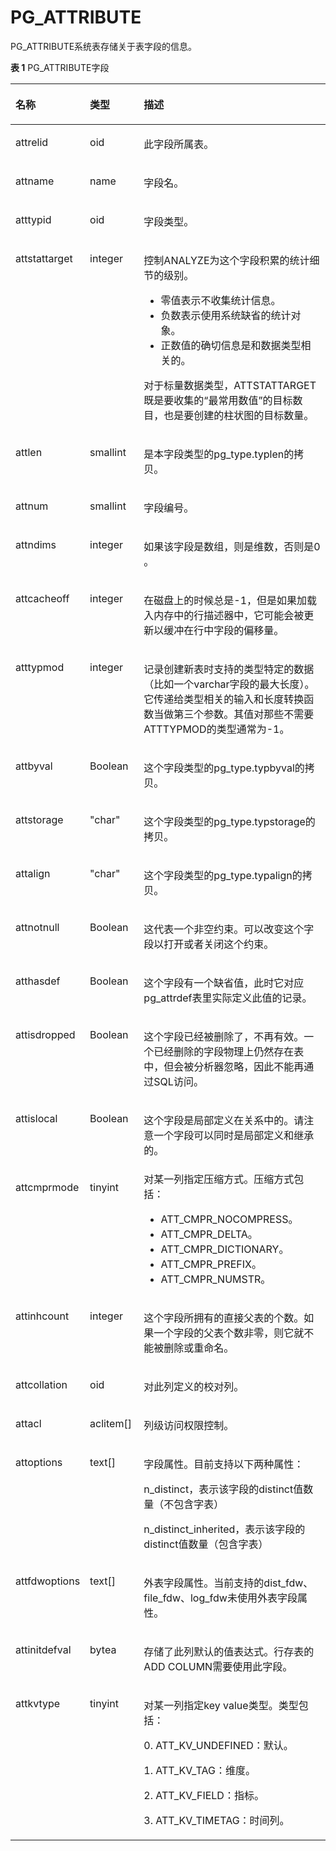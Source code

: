 # PG\_ATTRIBUTE<a name="ZH-CN_TOPIC_0289900760"></a>

PG\_ATTRIBUTE系统表存储关于表字段的信息。

**表 1**  PG\_ATTRIBUTE字段

<a name="zh-cn_topic_0283137510_zh-cn_topic_0237122272_zh-cn_topic_0059777788_ta7c0a8e6a51b48569360c30c7a697105"></a>
<table><thead align="left"><tr id="zh-cn_topic_0283137510_zh-cn_topic_0237122272_zh-cn_topic_0059777788_r81f193febe6b42fc91ff1ad0105b5f32"><th class="cellrowborder" valign="top" width="14.499999999999998%" id="mcps1.2.4.1.1"><p id="zh-cn_topic_0283137510_zh-cn_topic_0237122272_zh-cn_topic_0059777788_a34de105b375b409bbda649fb91d0881e"><a name="zh-cn_topic_0283137510_zh-cn_topic_0237122272_zh-cn_topic_0059777788_a34de105b375b409bbda649fb91d0881e"></a><a name="zh-cn_topic_0283137510_zh-cn_topic_0237122272_zh-cn_topic_0059777788_a34de105b375b409bbda649fb91d0881e"></a>名称</p>
</th>
<th class="cellrowborder" valign="top" width="17.919999999999998%" id="mcps1.2.4.1.2"><p id="zh-cn_topic_0283137510_zh-cn_topic_0237122272_zh-cn_topic_0059777788_a2b7955633edf47269587662a541d1a21"><a name="zh-cn_topic_0283137510_zh-cn_topic_0237122272_zh-cn_topic_0059777788_a2b7955633edf47269587662a541d1a21"></a><a name="zh-cn_topic_0283137510_zh-cn_topic_0237122272_zh-cn_topic_0059777788_a2b7955633edf47269587662a541d1a21"></a>类型</p>
</th>
<th class="cellrowborder" valign="top" width="67.58%" id="mcps1.2.4.1.3"><p id="zh-cn_topic_0283137510_zh-cn_topic_0237122272_zh-cn_topic_0059777788_a00175f6e512449c4804bf39290571d3c"><a name="zh-cn_topic_0283137510_zh-cn_topic_0237122272_zh-cn_topic_0059777788_a00175f6e512449c4804bf39290571d3c"></a><a name="zh-cn_topic_0283137510_zh-cn_topic_0237122272_zh-cn_topic_0059777788_a00175f6e512449c4804bf39290571d3c"></a>描述</p>
</th>
</tr>
</thead>
<tbody><tr id="zh-cn_topic_0283137510_zh-cn_topic_0237122272_zh-cn_topic_0059777788_r885cac10b3884c3491d027db0a87d0e1"><td class="cellrowborder" valign="top" width="14.499999999999998%" headers="mcps1.2.4.1.1 "><p id="zh-cn_topic_0283137510_zh-cn_topic_0237122272_zh-cn_topic_0059777788_a488e2e96e6864758a85d9f8a5dc0e774"><a name="zh-cn_topic_0283137510_zh-cn_topic_0237122272_zh-cn_topic_0059777788_a488e2e96e6864758a85d9f8a5dc0e774"></a><a name="zh-cn_topic_0283137510_zh-cn_topic_0237122272_zh-cn_topic_0059777788_a488e2e96e6864758a85d9f8a5dc0e774"></a>attrelid</p>
</td>
<td class="cellrowborder" valign="top" width="17.919999999999998%" headers="mcps1.2.4.1.2 "><p id="zh-cn_topic_0283137510_zh-cn_topic_0237122272_zh-cn_topic_0059777788_a59cc4cbe77794fb481eca71fd2df0074"><a name="zh-cn_topic_0283137510_zh-cn_topic_0237122272_zh-cn_topic_0059777788_a59cc4cbe77794fb481eca71fd2df0074"></a><a name="zh-cn_topic_0283137510_zh-cn_topic_0237122272_zh-cn_topic_0059777788_a59cc4cbe77794fb481eca71fd2df0074"></a>oid</p>
</td>
<td class="cellrowborder" valign="top" width="67.58%" headers="mcps1.2.4.1.3 "><p id="zh-cn_topic_0283137510_zh-cn_topic_0237122272_zh-cn_topic_0059777788_aadc2b1fde4134c0ea60df8557be7699c"><a name="zh-cn_topic_0283137510_zh-cn_topic_0237122272_zh-cn_topic_0059777788_aadc2b1fde4134c0ea60df8557be7699c"></a><a name="zh-cn_topic_0283137510_zh-cn_topic_0237122272_zh-cn_topic_0059777788_aadc2b1fde4134c0ea60df8557be7699c"></a>此字段所属表。</p>
</td>
</tr>
<tr id="zh-cn_topic_0283137510_zh-cn_topic_0237122272_zh-cn_topic_0059777788_r5efb0bcd6a7949c49cadc033c01c3250"><td class="cellrowborder" valign="top" width="14.499999999999998%" headers="mcps1.2.4.1.1 "><p id="zh-cn_topic_0283137510_zh-cn_topic_0237122272_zh-cn_topic_0059777788_abbad9e711d5c4acfa59f3f0ef054e2e1"><a name="zh-cn_topic_0283137510_zh-cn_topic_0237122272_zh-cn_topic_0059777788_abbad9e711d5c4acfa59f3f0ef054e2e1"></a><a name="zh-cn_topic_0283137510_zh-cn_topic_0237122272_zh-cn_topic_0059777788_abbad9e711d5c4acfa59f3f0ef054e2e1"></a>attname</p>
</td>
<td class="cellrowborder" valign="top" width="17.919999999999998%" headers="mcps1.2.4.1.2 "><p id="zh-cn_topic_0283137510_zh-cn_topic_0237122272_zh-cn_topic_0059777788_a6ec111eddc7c4e7788e47708e332feaa"><a name="zh-cn_topic_0283137510_zh-cn_topic_0237122272_zh-cn_topic_0059777788_a6ec111eddc7c4e7788e47708e332feaa"></a><a name="zh-cn_topic_0283137510_zh-cn_topic_0237122272_zh-cn_topic_0059777788_a6ec111eddc7c4e7788e47708e332feaa"></a>name</p>
</td>
<td class="cellrowborder" valign="top" width="67.58%" headers="mcps1.2.4.1.3 "><p id="zh-cn_topic_0283137510_zh-cn_topic_0237122272_zh-cn_topic_0059777788_a3be23165a34b4005bca7e0d9e2f9abe3"><a name="zh-cn_topic_0283137510_zh-cn_topic_0237122272_zh-cn_topic_0059777788_a3be23165a34b4005bca7e0d9e2f9abe3"></a><a name="zh-cn_topic_0283137510_zh-cn_topic_0237122272_zh-cn_topic_0059777788_a3be23165a34b4005bca7e0d9e2f9abe3"></a>字段名。</p>
</td>
</tr>
<tr id="zh-cn_topic_0283137510_zh-cn_topic_0237122272_zh-cn_topic_0059777788_r97a112614664459c8c9d3a38c8fd8efa"><td class="cellrowborder" valign="top" width="14.499999999999998%" headers="mcps1.2.4.1.1 "><p id="zh-cn_topic_0283137510_zh-cn_topic_0237122272_zh-cn_topic_0059777788_a5deba77a2a87497fa4593dc54c365fdb"><a name="zh-cn_topic_0283137510_zh-cn_topic_0237122272_zh-cn_topic_0059777788_a5deba77a2a87497fa4593dc54c365fdb"></a><a name="zh-cn_topic_0283137510_zh-cn_topic_0237122272_zh-cn_topic_0059777788_a5deba77a2a87497fa4593dc54c365fdb"></a>atttypid</p>
</td>
<td class="cellrowborder" valign="top" width="17.919999999999998%" headers="mcps1.2.4.1.2 "><p id="zh-cn_topic_0283137510_zh-cn_topic_0237122272_zh-cn_topic_0059777788_ab7843373a74d4d4099ed2b740d0ba3ab"><a name="zh-cn_topic_0283137510_zh-cn_topic_0237122272_zh-cn_topic_0059777788_ab7843373a74d4d4099ed2b740d0ba3ab"></a><a name="zh-cn_topic_0283137510_zh-cn_topic_0237122272_zh-cn_topic_0059777788_ab7843373a74d4d4099ed2b740d0ba3ab"></a>oid</p>
</td>
<td class="cellrowborder" valign="top" width="67.58%" headers="mcps1.2.4.1.3 "><p id="zh-cn_topic_0283137510_zh-cn_topic_0237122272_zh-cn_topic_0059777788_ae7ef96eb0de4464391a5937a9147eef6"><a name="zh-cn_topic_0283137510_zh-cn_topic_0237122272_zh-cn_topic_0059777788_ae7ef96eb0de4464391a5937a9147eef6"></a><a name="zh-cn_topic_0283137510_zh-cn_topic_0237122272_zh-cn_topic_0059777788_ae7ef96eb0de4464391a5937a9147eef6"></a>字段类型。</p>
</td>
</tr>
<tr id="zh-cn_topic_0283137510_zh-cn_topic_0237122272_zh-cn_topic_0059777788_rc5dc76604b6e446ba4bc119fb201accb"><td class="cellrowborder" valign="top" width="14.499999999999998%" headers="mcps1.2.4.1.1 "><p id="zh-cn_topic_0283137510_zh-cn_topic_0237122272_zh-cn_topic_0059777788_a1a09a4d9d1dd4fcbaec2bb680cb6328b"><a name="zh-cn_topic_0283137510_zh-cn_topic_0237122272_zh-cn_topic_0059777788_a1a09a4d9d1dd4fcbaec2bb680cb6328b"></a><a name="zh-cn_topic_0283137510_zh-cn_topic_0237122272_zh-cn_topic_0059777788_a1a09a4d9d1dd4fcbaec2bb680cb6328b"></a>attstattarget</p>
</td>
<td class="cellrowborder" valign="top" width="17.919999999999998%" headers="mcps1.2.4.1.2 "><p id="zh-cn_topic_0283137510_zh-cn_topic_0237122272_zh-cn_topic_0059777788_ad75de9544e2444959a3cd669bbfe5fbf"><a name="zh-cn_topic_0283137510_zh-cn_topic_0237122272_zh-cn_topic_0059777788_ad75de9544e2444959a3cd669bbfe5fbf"></a><a name="zh-cn_topic_0283137510_zh-cn_topic_0237122272_zh-cn_topic_0059777788_ad75de9544e2444959a3cd669bbfe5fbf"></a>integer</p>
</td>
<td class="cellrowborder" valign="top" width="67.58%" headers="mcps1.2.4.1.3 "><p id="zh-cn_topic_0283137510_zh-cn_topic_0237122272_zh-cn_topic_0059777788_a809a439728f14786bd7205a1b4532bd9"><a name="zh-cn_topic_0283137510_zh-cn_topic_0237122272_zh-cn_topic_0059777788_a809a439728f14786bd7205a1b4532bd9"></a><a name="zh-cn_topic_0283137510_zh-cn_topic_0237122272_zh-cn_topic_0059777788_a809a439728f14786bd7205a1b4532bd9"></a>控制ANALYZE为这个字段积累的统计细节的级别。</p>
<a name="zh-cn_topic_0283137510_zh-cn_topic_0237122272_zh-cn_topic_0059777788_uaa8d2196d1724a879be449144fe3ff58"></a><a name="zh-cn_topic_0283137510_zh-cn_topic_0237122272_zh-cn_topic_0059777788_uaa8d2196d1724a879be449144fe3ff58"></a><ul id="zh-cn_topic_0283137510_zh-cn_topic_0237122272_zh-cn_topic_0059777788_uaa8d2196d1724a879be449144fe3ff58"><li>零值表示不收集统计信息。</li><li>负数表示使用系统缺省的统计对象。</li><li>正数值的确切信息是和数据类型相关的。</li></ul>
<p id="zh-cn_topic_0283137510_zh-cn_topic_0237122272_zh-cn_topic_0059777788_a88608549e62349c682a7a46e2b144ebc"><a name="zh-cn_topic_0283137510_zh-cn_topic_0237122272_zh-cn_topic_0059777788_a88608549e62349c682a7a46e2b144ebc"></a><a name="zh-cn_topic_0283137510_zh-cn_topic_0237122272_zh-cn_topic_0059777788_a88608549e62349c682a7a46e2b144ebc"></a>对于标量数据类型，ATTSTATTARGET既是要收集的“最常用数值”的目标数目，也是要创建的柱状图的目标数量。</p>
</td>
</tr>
<tr id="zh-cn_topic_0283137510_zh-cn_topic_0237122272_zh-cn_topic_0059777788_r8815a0b9346745ba92a399707a0e421e"><td class="cellrowborder" valign="top" width="14.499999999999998%" headers="mcps1.2.4.1.1 "><p id="zh-cn_topic_0283137510_zh-cn_topic_0237122272_zh-cn_topic_0059777788_a8a1a100bf93245aa849fe34f709a4226"><a name="zh-cn_topic_0283137510_zh-cn_topic_0237122272_zh-cn_topic_0059777788_a8a1a100bf93245aa849fe34f709a4226"></a><a name="zh-cn_topic_0283137510_zh-cn_topic_0237122272_zh-cn_topic_0059777788_a8a1a100bf93245aa849fe34f709a4226"></a>attlen</p>
</td>
<td class="cellrowborder" valign="top" width="17.919999999999998%" headers="mcps1.2.4.1.2 "><p id="zh-cn_topic_0283137510_zh-cn_topic_0237122272_zh-cn_topic_0059777788_a004e55f776ef477a89e691202ea438c2"><a name="zh-cn_topic_0283137510_zh-cn_topic_0237122272_zh-cn_topic_0059777788_a004e55f776ef477a89e691202ea438c2"></a><a name="zh-cn_topic_0283137510_zh-cn_topic_0237122272_zh-cn_topic_0059777788_a004e55f776ef477a89e691202ea438c2"></a>smallint</p>
</td>
<td class="cellrowborder" valign="top" width="67.58%" headers="mcps1.2.4.1.3 "><p id="zh-cn_topic_0283137510_zh-cn_topic_0237122272_zh-cn_topic_0059777788_ab7c62d38c9ad456fac8444a203d28eea"><a name="zh-cn_topic_0283137510_zh-cn_topic_0237122272_zh-cn_topic_0059777788_ab7c62d38c9ad456fac8444a203d28eea"></a><a name="zh-cn_topic_0283137510_zh-cn_topic_0237122272_zh-cn_topic_0059777788_ab7c62d38c9ad456fac8444a203d28eea"></a>是本字段类型的pg_type.typlen的拷贝。</p>
</td>
</tr>
<tr id="zh-cn_topic_0283137510_zh-cn_topic_0237122272_zh-cn_topic_0059777788_r00bb3ad2532a40839287285bffaafd40"><td class="cellrowborder" valign="top" width="14.499999999999998%" headers="mcps1.2.4.1.1 "><p id="zh-cn_topic_0283137510_zh-cn_topic_0237122272_zh-cn_topic_0059777788_a0b69268ff9694df0a4061f5c9b3ed248"><a name="zh-cn_topic_0283137510_zh-cn_topic_0237122272_zh-cn_topic_0059777788_a0b69268ff9694df0a4061f5c9b3ed248"></a><a name="zh-cn_topic_0283137510_zh-cn_topic_0237122272_zh-cn_topic_0059777788_a0b69268ff9694df0a4061f5c9b3ed248"></a>attnum</p>
</td>
<td class="cellrowborder" valign="top" width="17.919999999999998%" headers="mcps1.2.4.1.2 "><p id="zh-cn_topic_0283137510_zh-cn_topic_0237122272_zh-cn_topic_0059777788_afc411f59c88b4664b9eceb2fe9193140"><a name="zh-cn_topic_0283137510_zh-cn_topic_0237122272_zh-cn_topic_0059777788_afc411f59c88b4664b9eceb2fe9193140"></a><a name="zh-cn_topic_0283137510_zh-cn_topic_0237122272_zh-cn_topic_0059777788_afc411f59c88b4664b9eceb2fe9193140"></a>smallint</p>
</td>
<td class="cellrowborder" valign="top" width="67.58%" headers="mcps1.2.4.1.3 "><p id="zh-cn_topic_0283137510_zh-cn_topic_0237122272_zh-cn_topic_0059777788_a7c185f84dbb04d2996a02f7636360405"><a name="zh-cn_topic_0283137510_zh-cn_topic_0237122272_zh-cn_topic_0059777788_a7c185f84dbb04d2996a02f7636360405"></a><a name="zh-cn_topic_0283137510_zh-cn_topic_0237122272_zh-cn_topic_0059777788_a7c185f84dbb04d2996a02f7636360405"></a>字段编号。</p>
</td>
</tr>
<tr id="zh-cn_topic_0283137510_zh-cn_topic_0237122272_zh-cn_topic_0059777788_reee9ba93f9ae4128903a27d13bacdc52"><td class="cellrowborder" valign="top" width="14.499999999999998%" headers="mcps1.2.4.1.1 "><p id="zh-cn_topic_0283137510_zh-cn_topic_0237122272_zh-cn_topic_0059777788_a00afa8679c054e2eb5a38095ef9e47aa"><a name="zh-cn_topic_0283137510_zh-cn_topic_0237122272_zh-cn_topic_0059777788_a00afa8679c054e2eb5a38095ef9e47aa"></a><a name="zh-cn_topic_0283137510_zh-cn_topic_0237122272_zh-cn_topic_0059777788_a00afa8679c054e2eb5a38095ef9e47aa"></a>attndims</p>
</td>
<td class="cellrowborder" valign="top" width="17.919999999999998%" headers="mcps1.2.4.1.2 "><p id="zh-cn_topic_0283137510_zh-cn_topic_0237122272_zh-cn_topic_0059777788_a1c320b5ead194766921c470b7b574ce4"><a name="zh-cn_topic_0283137510_zh-cn_topic_0237122272_zh-cn_topic_0059777788_a1c320b5ead194766921c470b7b574ce4"></a><a name="zh-cn_topic_0283137510_zh-cn_topic_0237122272_zh-cn_topic_0059777788_a1c320b5ead194766921c470b7b574ce4"></a>integer</p>
</td>
<td class="cellrowborder" valign="top" width="67.58%" headers="mcps1.2.4.1.3 "><p id="zh-cn_topic_0283137510_zh-cn_topic_0237122272_zh-cn_topic_0059777788_aa818f0c96bf84ea696a05a5b387dce9c"><a name="zh-cn_topic_0283137510_zh-cn_topic_0237122272_zh-cn_topic_0059777788_aa818f0c96bf84ea696a05a5b387dce9c"></a><a name="zh-cn_topic_0283137510_zh-cn_topic_0237122272_zh-cn_topic_0059777788_aa818f0c96bf84ea696a05a5b387dce9c"></a>如果该字段是数组，则是维数，否则是0 。</p>
</td>
</tr>
<tr id="zh-cn_topic_0283137510_zh-cn_topic_0237122272_zh-cn_topic_0059777788_raf085efec9e0448ba909f563c0135025"><td class="cellrowborder" valign="top" width="14.499999999999998%" headers="mcps1.2.4.1.1 "><p id="zh-cn_topic_0283137510_zh-cn_topic_0237122272_zh-cn_topic_0059777788_a6a4bf1b537fc4240ad65385f247c6b48"><a name="zh-cn_topic_0283137510_zh-cn_topic_0237122272_zh-cn_topic_0059777788_a6a4bf1b537fc4240ad65385f247c6b48"></a><a name="zh-cn_topic_0283137510_zh-cn_topic_0237122272_zh-cn_topic_0059777788_a6a4bf1b537fc4240ad65385f247c6b48"></a>attcacheoff</p>
</td>
<td class="cellrowborder" valign="top" width="17.919999999999998%" headers="mcps1.2.4.1.2 "><p id="zh-cn_topic_0283137510_zh-cn_topic_0237122272_zh-cn_topic_0059777788_a9edb838d42054ee0bc92af0f633d5fe5"><a name="zh-cn_topic_0283137510_zh-cn_topic_0237122272_zh-cn_topic_0059777788_a9edb838d42054ee0bc92af0f633d5fe5"></a><a name="zh-cn_topic_0283137510_zh-cn_topic_0237122272_zh-cn_topic_0059777788_a9edb838d42054ee0bc92af0f633d5fe5"></a>integer</p>
</td>
<td class="cellrowborder" valign="top" width="67.58%" headers="mcps1.2.4.1.3 "><p id="zh-cn_topic_0283137510_zh-cn_topic_0237122272_zh-cn_topic_0059777788_aa3ad219df2054b1885cfc727d939e821"><a name="zh-cn_topic_0283137510_zh-cn_topic_0237122272_zh-cn_topic_0059777788_aa3ad219df2054b1885cfc727d939e821"></a><a name="zh-cn_topic_0283137510_zh-cn_topic_0237122272_zh-cn_topic_0059777788_aa3ad219df2054b1885cfc727d939e821"></a>在磁盘上的时候总是-1，但是如果加载入内存中的行描述器中，它可能会被更新以缓冲在行中字段的偏移量。</p>
</td>
</tr>
<tr id="zh-cn_topic_0283137510_zh-cn_topic_0237122272_zh-cn_topic_0059777788_rda52de67bcde4f3f8ba249b148fb72e0"><td class="cellrowborder" valign="top" width="14.499999999999998%" headers="mcps1.2.4.1.1 "><p id="zh-cn_topic_0283137510_zh-cn_topic_0237122272_zh-cn_topic_0059777788_ab8f8514e85714a4187ea6c255856640f"><a name="zh-cn_topic_0283137510_zh-cn_topic_0237122272_zh-cn_topic_0059777788_ab8f8514e85714a4187ea6c255856640f"></a><a name="zh-cn_topic_0283137510_zh-cn_topic_0237122272_zh-cn_topic_0059777788_ab8f8514e85714a4187ea6c255856640f"></a>atttypmod</p>
</td>
<td class="cellrowborder" valign="top" width="17.919999999999998%" headers="mcps1.2.4.1.2 "><p id="zh-cn_topic_0283137510_zh-cn_topic_0237122272_zh-cn_topic_0059777788_abefc10d55d82421da99035e575197079"><a name="zh-cn_topic_0283137510_zh-cn_topic_0237122272_zh-cn_topic_0059777788_abefc10d55d82421da99035e575197079"></a><a name="zh-cn_topic_0283137510_zh-cn_topic_0237122272_zh-cn_topic_0059777788_abefc10d55d82421da99035e575197079"></a>integer</p>
</td>
<td class="cellrowborder" valign="top" width="67.58%" headers="mcps1.2.4.1.3 "><p id="zh-cn_topic_0283137510_zh-cn_topic_0237122272_zh-cn_topic_0059777788_a39e3cd8a4d35443d86c0d02219e21509"><a name="zh-cn_topic_0283137510_zh-cn_topic_0237122272_zh-cn_topic_0059777788_a39e3cd8a4d35443d86c0d02219e21509"></a><a name="zh-cn_topic_0283137510_zh-cn_topic_0237122272_zh-cn_topic_0059777788_a39e3cd8a4d35443d86c0d02219e21509"></a>记录创建新表时支持的类型特定的数据（比如一个varchar字段的最大长度）。它传递给类型相关的输入和长度转换函数当做第三个参数。其值对那些不需要ATTTYPMOD的类型通常为-1。</p>
</td>
</tr>
<tr id="zh-cn_topic_0283137510_zh-cn_topic_0237122272_zh-cn_topic_0059777788_r9f38ccdc1f974d1dbcd9f14aa3430ba6"><td class="cellrowborder" valign="top" width="14.499999999999998%" headers="mcps1.2.4.1.1 "><p id="zh-cn_topic_0283137510_zh-cn_topic_0237122272_zh-cn_topic_0059777788_aa3288c07d1bc45e494dda96c435d32b5"><a name="zh-cn_topic_0283137510_zh-cn_topic_0237122272_zh-cn_topic_0059777788_aa3288c07d1bc45e494dda96c435d32b5"></a><a name="zh-cn_topic_0283137510_zh-cn_topic_0237122272_zh-cn_topic_0059777788_aa3288c07d1bc45e494dda96c435d32b5"></a>attbyval</p>
</td>
<td class="cellrowborder" valign="top" width="17.919999999999998%" headers="mcps1.2.4.1.2 "><p id="zh-cn_topic_0283137510_zh-cn_topic_0237122272_p127372015536"><a name="zh-cn_topic_0283137510_zh-cn_topic_0237122272_p127372015536"></a><a name="zh-cn_topic_0283137510_zh-cn_topic_0237122272_p127372015536"></a><span id="zh-cn_topic_0283137510_zh-cn_topic_0237122272_text19273620135312"><a name="zh-cn_topic_0283137510_zh-cn_topic_0237122272_text19273620135312"></a><a name="zh-cn_topic_0283137510_zh-cn_topic_0237122272_text19273620135312"></a>Boolean</span></p>
</td>
<td class="cellrowborder" valign="top" width="67.58%" headers="mcps1.2.4.1.3 "><p id="zh-cn_topic_0283137510_zh-cn_topic_0237122272_zh-cn_topic_0059777788_a45aa4258cc394c7092d0b9c8db6b57e7"><a name="zh-cn_topic_0283137510_zh-cn_topic_0237122272_zh-cn_topic_0059777788_a45aa4258cc394c7092d0b9c8db6b57e7"></a><a name="zh-cn_topic_0283137510_zh-cn_topic_0237122272_zh-cn_topic_0059777788_a45aa4258cc394c7092d0b9c8db6b57e7"></a>这个字段类型的pg_type.typbyval的拷贝。</p>
</td>
</tr>
<tr id="zh-cn_topic_0283137510_zh-cn_topic_0237122272_zh-cn_topic_0059777788_r80464c7365a947a49a9a446b4eaa2b2c"><td class="cellrowborder" valign="top" width="14.499999999999998%" headers="mcps1.2.4.1.1 "><p id="zh-cn_topic_0283137510_zh-cn_topic_0237122272_zh-cn_topic_0059777788_a6d184fc0c745423d8e0ad49affd5d04f"><a name="zh-cn_topic_0283137510_zh-cn_topic_0237122272_zh-cn_topic_0059777788_a6d184fc0c745423d8e0ad49affd5d04f"></a><a name="zh-cn_topic_0283137510_zh-cn_topic_0237122272_zh-cn_topic_0059777788_a6d184fc0c745423d8e0ad49affd5d04f"></a>attstorage</p>
</td>
<td class="cellrowborder" valign="top" width="17.919999999999998%" headers="mcps1.2.4.1.2 "><p id="zh-cn_topic_0283137510_zh-cn_topic_0237122272_zh-cn_topic_0059777788_a394490ce8a2942a0bcc05b764606c494"><a name="zh-cn_topic_0283137510_zh-cn_topic_0237122272_zh-cn_topic_0059777788_a394490ce8a2942a0bcc05b764606c494"></a><a name="zh-cn_topic_0283137510_zh-cn_topic_0237122272_zh-cn_topic_0059777788_a394490ce8a2942a0bcc05b764606c494"></a>"char"</p>
</td>
<td class="cellrowborder" valign="top" width="67.58%" headers="mcps1.2.4.1.3 "><p id="zh-cn_topic_0283137510_zh-cn_topic_0237122272_zh-cn_topic_0059777788_a0edffd8a228b4b2cb3f30b7c488ea007"><a name="zh-cn_topic_0283137510_zh-cn_topic_0237122272_zh-cn_topic_0059777788_a0edffd8a228b4b2cb3f30b7c488ea007"></a><a name="zh-cn_topic_0283137510_zh-cn_topic_0237122272_zh-cn_topic_0059777788_a0edffd8a228b4b2cb3f30b7c488ea007"></a>这个字段类型的pg_type.typstorage的拷贝。</p>
</td>
</tr>
<tr id="zh-cn_topic_0283137510_zh-cn_topic_0237122272_zh-cn_topic_0059777788_r7b95403e11504ab58eb4c1054e95b9ab"><td class="cellrowborder" valign="top" width="14.499999999999998%" headers="mcps1.2.4.1.1 "><p id="zh-cn_topic_0283137510_zh-cn_topic_0237122272_zh-cn_topic_0059777788_a09af2651cf2d4484b22e73b52b34758c"><a name="zh-cn_topic_0283137510_zh-cn_topic_0237122272_zh-cn_topic_0059777788_a09af2651cf2d4484b22e73b52b34758c"></a><a name="zh-cn_topic_0283137510_zh-cn_topic_0237122272_zh-cn_topic_0059777788_a09af2651cf2d4484b22e73b52b34758c"></a>attalign</p>
</td>
<td class="cellrowborder" valign="top" width="17.919999999999998%" headers="mcps1.2.4.1.2 "><p id="zh-cn_topic_0283137510_zh-cn_topic_0237122272_zh-cn_topic_0059777788_aeb589965d394470bbc8254c5a778db15"><a name="zh-cn_topic_0283137510_zh-cn_topic_0237122272_zh-cn_topic_0059777788_aeb589965d394470bbc8254c5a778db15"></a><a name="zh-cn_topic_0283137510_zh-cn_topic_0237122272_zh-cn_topic_0059777788_aeb589965d394470bbc8254c5a778db15"></a>"char"</p>
</td>
<td class="cellrowborder" valign="top" width="67.58%" headers="mcps1.2.4.1.3 "><p id="zh-cn_topic_0283137510_zh-cn_topic_0237122272_zh-cn_topic_0059777788_a9739d9448c74478b997fb0e03ef4d63f"><a name="zh-cn_topic_0283137510_zh-cn_topic_0237122272_zh-cn_topic_0059777788_a9739d9448c74478b997fb0e03ef4d63f"></a><a name="zh-cn_topic_0283137510_zh-cn_topic_0237122272_zh-cn_topic_0059777788_a9739d9448c74478b997fb0e03ef4d63f"></a>这个字段类型的pg_type.typalign的拷贝。</p>
</td>
</tr>
<tr id="zh-cn_topic_0283137510_zh-cn_topic_0237122272_zh-cn_topic_0059777788_rd1a2a5668aa04bbc9152ad984b4cc3c1"><td class="cellrowborder" valign="top" width="14.499999999999998%" headers="mcps1.2.4.1.1 "><p id="zh-cn_topic_0283137510_zh-cn_topic_0237122272_zh-cn_topic_0059777788_ad684ced8a84440f4ad7b4e257251eb67"><a name="zh-cn_topic_0283137510_zh-cn_topic_0237122272_zh-cn_topic_0059777788_ad684ced8a84440f4ad7b4e257251eb67"></a><a name="zh-cn_topic_0283137510_zh-cn_topic_0237122272_zh-cn_topic_0059777788_ad684ced8a84440f4ad7b4e257251eb67"></a>attnotnull</p>
</td>
<td class="cellrowborder" valign="top" width="17.919999999999998%" headers="mcps1.2.4.1.2 "><p id="zh-cn_topic_0283137510_zh-cn_topic_0237122272_zh-cn_topic_0059777788_a34dfb23bf97b4ffb98b870efeec1d717"><a name="zh-cn_topic_0283137510_zh-cn_topic_0237122272_zh-cn_topic_0059777788_a34dfb23bf97b4ffb98b870efeec1d717"></a><a name="zh-cn_topic_0283137510_zh-cn_topic_0237122272_zh-cn_topic_0059777788_a34dfb23bf97b4ffb98b870efeec1d717"></a><span id="zh-cn_topic_0283137510_zh-cn_topic_0237122272_text19171136192617"><a name="zh-cn_topic_0283137510_zh-cn_topic_0237122272_text19171136192617"></a><a name="zh-cn_topic_0283137510_zh-cn_topic_0237122272_text19171136192617"></a>Boolean</span></p>
</td>
<td class="cellrowborder" valign="top" width="67.58%" headers="mcps1.2.4.1.3 "><p id="zh-cn_topic_0283137510_zh-cn_topic_0237122272_zh-cn_topic_0059777788_a0c89f05ebbd24e8d99e4fe874033cc32"><a name="zh-cn_topic_0283137510_zh-cn_topic_0237122272_zh-cn_topic_0059777788_a0c89f05ebbd24e8d99e4fe874033cc32"></a><a name="zh-cn_topic_0283137510_zh-cn_topic_0237122272_zh-cn_topic_0059777788_a0c89f05ebbd24e8d99e4fe874033cc32"></a>这代表一个非空约束。可以改变这个字段以打开或者关闭这个约束。</p>
</td>
</tr>
<tr id="zh-cn_topic_0283137510_zh-cn_topic_0237122272_zh-cn_topic_0059777788_r10b5c42e6a424c3fabc6a6dac938f197"><td class="cellrowborder" valign="top" width="14.499999999999998%" headers="mcps1.2.4.1.1 "><p id="zh-cn_topic_0283137510_zh-cn_topic_0237122272_zh-cn_topic_0059777788_a74e9dbb591bb4fa1a8efed7204ca8706"><a name="zh-cn_topic_0283137510_zh-cn_topic_0237122272_zh-cn_topic_0059777788_a74e9dbb591bb4fa1a8efed7204ca8706"></a><a name="zh-cn_topic_0283137510_zh-cn_topic_0237122272_zh-cn_topic_0059777788_a74e9dbb591bb4fa1a8efed7204ca8706"></a>atthasdef</p>
</td>
<td class="cellrowborder" valign="top" width="17.919999999999998%" headers="mcps1.2.4.1.2 "><p id="zh-cn_topic_0283137510_zh-cn_topic_0237122272_zh-cn_topic_0059777788_a65782396ef6e4bb9858b9a8e9bee0242"><a name="zh-cn_topic_0283137510_zh-cn_topic_0237122272_zh-cn_topic_0059777788_a65782396ef6e4bb9858b9a8e9bee0242"></a><a name="zh-cn_topic_0283137510_zh-cn_topic_0237122272_zh-cn_topic_0059777788_a65782396ef6e4bb9858b9a8e9bee0242"></a><span id="zh-cn_topic_0283137510_zh-cn_topic_0237122272_text29548612264"><a name="zh-cn_topic_0283137510_zh-cn_topic_0237122272_text29548612264"></a><a name="zh-cn_topic_0283137510_zh-cn_topic_0237122272_text29548612264"></a>Boolean</span></p>
</td>
<td class="cellrowborder" valign="top" width="67.58%" headers="mcps1.2.4.1.3 "><p id="zh-cn_topic_0283137510_zh-cn_topic_0237122272_zh-cn_topic_0059777788_a5c83994a50174bdca412b82e169eabd5"><a name="zh-cn_topic_0283137510_zh-cn_topic_0237122272_zh-cn_topic_0059777788_a5c83994a50174bdca412b82e169eabd5"></a><a name="zh-cn_topic_0283137510_zh-cn_topic_0237122272_zh-cn_topic_0059777788_a5c83994a50174bdca412b82e169eabd5"></a>这个字段有一个缺省值，此时它对应pg_attrdef表里实际定义此值的记录。</p>
</td>
</tr>
<tr id="zh-cn_topic_0283137510_zh-cn_topic_0237122272_zh-cn_topic_0059777788_r7a3243e9eda14d59ae485fadb15faf31"><td class="cellrowborder" valign="top" width="14.499999999999998%" headers="mcps1.2.4.1.1 "><p id="zh-cn_topic_0283137510_zh-cn_topic_0237122272_zh-cn_topic_0059777788_a6bbdb66f2a424784ae181474d26318c0"><a name="zh-cn_topic_0283137510_zh-cn_topic_0237122272_zh-cn_topic_0059777788_a6bbdb66f2a424784ae181474d26318c0"></a><a name="zh-cn_topic_0283137510_zh-cn_topic_0237122272_zh-cn_topic_0059777788_a6bbdb66f2a424784ae181474d26318c0"></a>attisdropped</p>
</td>
<td class="cellrowborder" valign="top" width="17.919999999999998%" headers="mcps1.2.4.1.2 "><p id="zh-cn_topic_0283137510_zh-cn_topic_0237122272_zh-cn_topic_0059777788_a4a1dde6fa8204c589b924129c7b0ac06"><a name="zh-cn_topic_0283137510_zh-cn_topic_0237122272_zh-cn_topic_0059777788_a4a1dde6fa8204c589b924129c7b0ac06"></a><a name="zh-cn_topic_0283137510_zh-cn_topic_0237122272_zh-cn_topic_0059777788_a4a1dde6fa8204c589b924129c7b0ac06"></a><span id="zh-cn_topic_0283137510_zh-cn_topic_0237122272_text1662120702611"><a name="zh-cn_topic_0283137510_zh-cn_topic_0237122272_text1662120702611"></a><a name="zh-cn_topic_0283137510_zh-cn_topic_0237122272_text1662120702611"></a>Boolean</span></p>
</td>
<td class="cellrowborder" valign="top" width="67.58%" headers="mcps1.2.4.1.3 "><p id="zh-cn_topic_0283137510_zh-cn_topic_0237122272_zh-cn_topic_0059777788_ae45c7928615b4203800317761758ea26"><a name="zh-cn_topic_0283137510_zh-cn_topic_0237122272_zh-cn_topic_0059777788_ae45c7928615b4203800317761758ea26"></a><a name="zh-cn_topic_0283137510_zh-cn_topic_0237122272_zh-cn_topic_0059777788_ae45c7928615b4203800317761758ea26"></a>这个字段已经被删除了，不再有效。一个已经删除的字段物理上仍然存在表中，但会被分析器忽略，因此不能再通过SQL访问。</p>
</td>
</tr>
<tr id="zh-cn_topic_0283137510_zh-cn_topic_0237122272_zh-cn_topic_0059777788_rdb83acc241f244acbead579b2e6885ac"><td class="cellrowborder" valign="top" width="14.499999999999998%" headers="mcps1.2.4.1.1 "><p id="zh-cn_topic_0283137510_zh-cn_topic_0237122272_zh-cn_topic_0059777788_a339122c4bd994131971b1334baadc710"><a name="zh-cn_topic_0283137510_zh-cn_topic_0237122272_zh-cn_topic_0059777788_a339122c4bd994131971b1334baadc710"></a><a name="zh-cn_topic_0283137510_zh-cn_topic_0237122272_zh-cn_topic_0059777788_a339122c4bd994131971b1334baadc710"></a>attislocal</p>
</td>
<td class="cellrowborder" valign="top" width="17.919999999999998%" headers="mcps1.2.4.1.2 "><p id="zh-cn_topic_0283137510_zh-cn_topic_0237122272_zh-cn_topic_0059777788_abff8bec091bf4bbab6bd0f7956b7fae6"><a name="zh-cn_topic_0283137510_zh-cn_topic_0237122272_zh-cn_topic_0059777788_abff8bec091bf4bbab6bd0f7956b7fae6"></a><a name="zh-cn_topic_0283137510_zh-cn_topic_0237122272_zh-cn_topic_0059777788_abff8bec091bf4bbab6bd0f7956b7fae6"></a><span id="zh-cn_topic_0283137510_zh-cn_topic_0237122272_text1147016820260"><a name="zh-cn_topic_0283137510_zh-cn_topic_0237122272_text1147016820260"></a><a name="zh-cn_topic_0283137510_zh-cn_topic_0237122272_text1147016820260"></a>Boolean</span></p>
</td>
<td class="cellrowborder" valign="top" width="67.58%" headers="mcps1.2.4.1.3 "><p id="zh-cn_topic_0283137510_zh-cn_topic_0237122272_zh-cn_topic_0059777788_acaa26133ed3c47509bc3678eb9997729"><a name="zh-cn_topic_0283137510_zh-cn_topic_0237122272_zh-cn_topic_0059777788_acaa26133ed3c47509bc3678eb9997729"></a><a name="zh-cn_topic_0283137510_zh-cn_topic_0237122272_zh-cn_topic_0059777788_acaa26133ed3c47509bc3678eb9997729"></a>这个字段是局部定义在关系中的。请注意一个字段可以同时是局部定义和继承的。</p>
</td>
</tr>
<tr id="zh-cn_topic_0283137510_zh-cn_topic_0237122272_zh-cn_topic_0059777788_rb9d56002220d48bfbbf3fc3b209dd38f"><td class="cellrowborder" valign="top" width="14.499999999999998%" headers="mcps1.2.4.1.1 "><p id="zh-cn_topic_0283137510_zh-cn_topic_0237122272_zh-cn_topic_0059777788_a790109f931da4bdb95ab44371bcd5c7b"><a name="zh-cn_topic_0283137510_zh-cn_topic_0237122272_zh-cn_topic_0059777788_a790109f931da4bdb95ab44371bcd5c7b"></a><a name="zh-cn_topic_0283137510_zh-cn_topic_0237122272_zh-cn_topic_0059777788_a790109f931da4bdb95ab44371bcd5c7b"></a>attcmprmode</p>
</td>
<td class="cellrowborder" valign="top" width="17.919999999999998%" headers="mcps1.2.4.1.2 "><p id="zh-cn_topic_0283137510_zh-cn_topic_0237122272_zh-cn_topic_0059777788_a16b61c32385b455f95520fe1d808bf13"><a name="zh-cn_topic_0283137510_zh-cn_topic_0237122272_zh-cn_topic_0059777788_a16b61c32385b455f95520fe1d808bf13"></a><a name="zh-cn_topic_0283137510_zh-cn_topic_0237122272_zh-cn_topic_0059777788_a16b61c32385b455f95520fe1d808bf13"></a>tinyint</p>
</td>
<td class="cellrowborder" valign="top" width="67.58%" headers="mcps1.2.4.1.3 "><div class="p" id="zh-cn_topic_0283137510_zh-cn_topic_0237122272_zh-cn_topic_0059777788_a085e3a3a080e420eb709ff8d00766456"><a name="zh-cn_topic_0283137510_zh-cn_topic_0237122272_zh-cn_topic_0059777788_a085e3a3a080e420eb709ff8d00766456"></a><a name="zh-cn_topic_0283137510_zh-cn_topic_0237122272_zh-cn_topic_0059777788_a085e3a3a080e420eb709ff8d00766456"></a>对某一列指定压缩方式。压缩方式包括：<a name="zh-cn_topic_0283137510_zh-cn_topic_0237122272_zh-cn_topic_0059777788_u6d9b2fd3e9db401b8bfcc1762e80c797"></a><a name="zh-cn_topic_0283137510_zh-cn_topic_0237122272_zh-cn_topic_0059777788_u6d9b2fd3e9db401b8bfcc1762e80c797"></a><ul id="zh-cn_topic_0283137510_zh-cn_topic_0237122272_zh-cn_topic_0059777788_u6d9b2fd3e9db401b8bfcc1762e80c797"><li>ATT_CMPR_NOCOMPRESS。</li><li>ATT_CMPR_DELTA。</li><li>ATT_CMPR_DICTIONARY。</li><li>ATT_CMPR_PREFIX。</li><li>ATT_CMPR_NUMSTR。</li></ul>
</div>
</td>
</tr>
<tr id="zh-cn_topic_0283137510_zh-cn_topic_0237122272_zh-cn_topic_0059777788_r14d8baff7d664f018732c1bfb0282059"><td class="cellrowborder" valign="top" width="14.499999999999998%" headers="mcps1.2.4.1.1 "><p id="zh-cn_topic_0283137510_zh-cn_topic_0237122272_zh-cn_topic_0059777788_a451ce6da52ad49e4b9c9640b01d04222"><a name="zh-cn_topic_0283137510_zh-cn_topic_0237122272_zh-cn_topic_0059777788_a451ce6da52ad49e4b9c9640b01d04222"></a><a name="zh-cn_topic_0283137510_zh-cn_topic_0237122272_zh-cn_topic_0059777788_a451ce6da52ad49e4b9c9640b01d04222"></a>attinhcount</p>
</td>
<td class="cellrowborder" valign="top" width="17.919999999999998%" headers="mcps1.2.4.1.2 "><p id="zh-cn_topic_0283137510_zh-cn_topic_0237122272_zh-cn_topic_0059777788_aeb2ea66b405f41928bede44e20e191d9"><a name="zh-cn_topic_0283137510_zh-cn_topic_0237122272_zh-cn_topic_0059777788_aeb2ea66b405f41928bede44e20e191d9"></a><a name="zh-cn_topic_0283137510_zh-cn_topic_0237122272_zh-cn_topic_0059777788_aeb2ea66b405f41928bede44e20e191d9"></a>integer</p>
</td>
<td class="cellrowborder" valign="top" width="67.58%" headers="mcps1.2.4.1.3 "><p id="zh-cn_topic_0283137510_zh-cn_topic_0237122272_zh-cn_topic_0059777788_a93940450e32944f8b1471d3b06d26c37"><a name="zh-cn_topic_0283137510_zh-cn_topic_0237122272_zh-cn_topic_0059777788_a93940450e32944f8b1471d3b06d26c37"></a><a name="zh-cn_topic_0283137510_zh-cn_topic_0237122272_zh-cn_topic_0059777788_a93940450e32944f8b1471d3b06d26c37"></a>这个字段所拥有的直接父表的个数。如果一个字段的父表个数非零，则它就不能被删除或重命名。</p>
</td>
</tr>
<tr id="zh-cn_topic_0283137510_zh-cn_topic_0237122272_zh-cn_topic_0059777788_r58ec653b50d54d09a7fd2aeef083ddd6"><td class="cellrowborder" valign="top" width="14.499999999999998%" headers="mcps1.2.4.1.1 "><p id="zh-cn_topic_0283137510_zh-cn_topic_0237122272_zh-cn_topic_0059777788_a96466761d53a41c9994987172dac5ab3"><a name="zh-cn_topic_0283137510_zh-cn_topic_0237122272_zh-cn_topic_0059777788_a96466761d53a41c9994987172dac5ab3"></a><a name="zh-cn_topic_0283137510_zh-cn_topic_0237122272_zh-cn_topic_0059777788_a96466761d53a41c9994987172dac5ab3"></a>attcollation</p>
</td>
<td class="cellrowborder" valign="top" width="17.919999999999998%" headers="mcps1.2.4.1.2 "><p id="zh-cn_topic_0283137510_zh-cn_topic_0237122272_zh-cn_topic_0059777788_ae295b93eae4e485d80784e7523726ae8"><a name="zh-cn_topic_0283137510_zh-cn_topic_0237122272_zh-cn_topic_0059777788_ae295b93eae4e485d80784e7523726ae8"></a><a name="zh-cn_topic_0283137510_zh-cn_topic_0237122272_zh-cn_topic_0059777788_ae295b93eae4e485d80784e7523726ae8"></a>oid</p>
</td>
<td class="cellrowborder" valign="top" width="67.58%" headers="mcps1.2.4.1.3 "><p id="zh-cn_topic_0283137510_zh-cn_topic_0237122272_zh-cn_topic_0059777788_aa339ef85a35e454494162fb030f67f2e"><a name="zh-cn_topic_0283137510_zh-cn_topic_0237122272_zh-cn_topic_0059777788_aa339ef85a35e454494162fb030f67f2e"></a><a name="zh-cn_topic_0283137510_zh-cn_topic_0237122272_zh-cn_topic_0059777788_aa339ef85a35e454494162fb030f67f2e"></a>对此列定义的校对列。</p>
</td>
</tr>
<tr id="zh-cn_topic_0283137510_zh-cn_topic_0237122272_zh-cn_topic_0059777788_rfc625c4c80a246cf913a17ff84df934a"><td class="cellrowborder" valign="top" width="14.499999999999998%" headers="mcps1.2.4.1.1 "><p id="zh-cn_topic_0283137510_zh-cn_topic_0237122272_zh-cn_topic_0059777788_a3c302834cda64b228591ee088ac812d7"><a name="zh-cn_topic_0283137510_zh-cn_topic_0237122272_zh-cn_topic_0059777788_a3c302834cda64b228591ee088ac812d7"></a><a name="zh-cn_topic_0283137510_zh-cn_topic_0237122272_zh-cn_topic_0059777788_a3c302834cda64b228591ee088ac812d7"></a>attacl</p>
</td>
<td class="cellrowborder" valign="top" width="17.919999999999998%" headers="mcps1.2.4.1.2 "><p id="zh-cn_topic_0283137510_zh-cn_topic_0237122272_zh-cn_topic_0059777788_a8a1bdcb33a2349ed801949af22a7581f"><a name="zh-cn_topic_0283137510_zh-cn_topic_0237122272_zh-cn_topic_0059777788_a8a1bdcb33a2349ed801949af22a7581f"></a><a name="zh-cn_topic_0283137510_zh-cn_topic_0237122272_zh-cn_topic_0059777788_a8a1bdcb33a2349ed801949af22a7581f"></a>aclitem[]</p>
</td>
<td class="cellrowborder" valign="top" width="67.58%" headers="mcps1.2.4.1.3 "><p id="zh-cn_topic_0283137510_zh-cn_topic_0237122272_zh-cn_topic_0059777788_a1f222140b46c487aa0014a5b40fe4584"><a name="zh-cn_topic_0283137510_zh-cn_topic_0237122272_zh-cn_topic_0059777788_a1f222140b46c487aa0014a5b40fe4584"></a><a name="zh-cn_topic_0283137510_zh-cn_topic_0237122272_zh-cn_topic_0059777788_a1f222140b46c487aa0014a5b40fe4584"></a>列级访问权限控制。</p>
</td>
</tr>
<tr id="zh-cn_topic_0283137510_zh-cn_topic_0237122272_zh-cn_topic_0059777788_r92dd79ad468c4b0abd6f27daac6db7e1"><td class="cellrowborder" valign="top" width="14.499999999999998%" headers="mcps1.2.4.1.1 "><p id="zh-cn_topic_0283137510_zh-cn_topic_0237122272_zh-cn_topic_0059777788_a1ee75c22dd18409283574559e3472046"><a name="zh-cn_topic_0283137510_zh-cn_topic_0237122272_zh-cn_topic_0059777788_a1ee75c22dd18409283574559e3472046"></a><a name="zh-cn_topic_0283137510_zh-cn_topic_0237122272_zh-cn_topic_0059777788_a1ee75c22dd18409283574559e3472046"></a>attoptions</p>
</td>
<td class="cellrowborder" valign="top" width="17.919999999999998%" headers="mcps1.2.4.1.2 "><p id="zh-cn_topic_0283137510_zh-cn_topic_0237122272_zh-cn_topic_0059777788_a52080f3fdf104fa4bb445c9cfba822b4"><a name="zh-cn_topic_0283137510_zh-cn_topic_0237122272_zh-cn_topic_0059777788_a52080f3fdf104fa4bb445c9cfba822b4"></a><a name="zh-cn_topic_0283137510_zh-cn_topic_0237122272_zh-cn_topic_0059777788_a52080f3fdf104fa4bb445c9cfba822b4"></a>text[]</p>
</td>
<td class="cellrowborder" valign="top" width="67.58%" headers="mcps1.2.4.1.3 "><p id="p1488472272"><a name="p1488472272"></a><a name="p1488472272"></a>字段属性。目前支持以下两种属性：</p>
<p id="p20771134513288"><a name="p20771134513288"></a><a name="p20771134513288"></a>n_distinct，表示该字段的distinct值数量（不包含字表）</p>
<p id="p529715414292"><a name="p529715414292"></a><a name="p529715414292"></a>n_distinct_inherited，表示该字段的distinct值数量（包含字表）</p>
</td>
</tr>
<tr id="zh-cn_topic_0283137510_zh-cn_topic_0237122272_zh-cn_topic_0059777788_r7f6e4b3ec56442f481c5a90b33e0b9eb"><td class="cellrowborder" valign="top" width="14.499999999999998%" headers="mcps1.2.4.1.1 "><p id="zh-cn_topic_0283137510_zh-cn_topic_0237122272_zh-cn_topic_0059777788_a1bc708cf96994a5d821b807af9ceac38"><a name="zh-cn_topic_0283137510_zh-cn_topic_0237122272_zh-cn_topic_0059777788_a1bc708cf96994a5d821b807af9ceac38"></a><a name="zh-cn_topic_0283137510_zh-cn_topic_0237122272_zh-cn_topic_0059777788_a1bc708cf96994a5d821b807af9ceac38"></a>attfdwoptions</p>
</td>
<td class="cellrowborder" valign="top" width="17.919999999999998%" headers="mcps1.2.4.1.2 "><p id="zh-cn_topic_0283137510_zh-cn_topic_0237122272_zh-cn_topic_0059777788_a06effc7085c247d6a0ef046a8082e8fc"><a name="zh-cn_topic_0283137510_zh-cn_topic_0237122272_zh-cn_topic_0059777788_a06effc7085c247d6a0ef046a8082e8fc"></a><a name="zh-cn_topic_0283137510_zh-cn_topic_0237122272_zh-cn_topic_0059777788_a06effc7085c247d6a0ef046a8082e8fc"></a>text[]</p>
</td>
<td class="cellrowborder" valign="top" width="67.58%" headers="mcps1.2.4.1.3 "><p id="zh-cn_topic_0283137510_zh-cn_topic_0237122272_zh-cn_topic_0059777788_aa76714accab340f9aa3497bf06b3ffe3"><a name="zh-cn_topic_0283137510_zh-cn_topic_0237122272_zh-cn_topic_0059777788_aa76714accab340f9aa3497bf06b3ffe3"></a><a name="zh-cn_topic_0283137510_zh-cn_topic_0237122272_zh-cn_topic_0059777788_aa76714accab340f9aa3497bf06b3ffe3"></a>外表字段属性。当前支持的dist_fdw、file_fdw、log_fdw未使用外表字段属性。</p>
</td>
</tr>
<tr id="zh-cn_topic_0283137510_zh-cn_topic_0237122272_zh-cn_topic_0059777788_r48bf1ac34b614c1386d499a9d707b248"><td class="cellrowborder" valign="top" width="14.499999999999998%" headers="mcps1.2.4.1.1 "><p id="zh-cn_topic_0283137510_zh-cn_topic_0237122272_zh-cn_topic_0059777788_ac9fe514022ed4d019916d77ced36027e"><a name="zh-cn_topic_0283137510_zh-cn_topic_0237122272_zh-cn_topic_0059777788_ac9fe514022ed4d019916d77ced36027e"></a><a name="zh-cn_topic_0283137510_zh-cn_topic_0237122272_zh-cn_topic_0059777788_ac9fe514022ed4d019916d77ced36027e"></a>attinitdefval</p>
</td>
<td class="cellrowborder" valign="top" width="17.919999999999998%" headers="mcps1.2.4.1.2 "><p id="zh-cn_topic_0283137510_zh-cn_topic_0237122272_zh-cn_topic_0059777788_af1f67727096a4e8b837b9d0ef0e3df9c"><a name="zh-cn_topic_0283137510_zh-cn_topic_0237122272_zh-cn_topic_0059777788_af1f67727096a4e8b837b9d0ef0e3df9c"></a><a name="zh-cn_topic_0283137510_zh-cn_topic_0237122272_zh-cn_topic_0059777788_af1f67727096a4e8b837b9d0ef0e3df9c"></a>bytea</p>
</td>
<td class="cellrowborder" valign="top" width="67.58%" headers="mcps1.2.4.1.3 "><p id="zh-cn_topic_0283137510_zh-cn_topic_0237122272_zh-cn_topic_0059777788_a36c54bf8e9034f4d89a741cdd22cdcd3"><a name="zh-cn_topic_0283137510_zh-cn_topic_0237122272_zh-cn_topic_0059777788_a36c54bf8e9034f4d89a741cdd22cdcd3"></a><a name="zh-cn_topic_0283137510_zh-cn_topic_0237122272_zh-cn_topic_0059777788_a36c54bf8e9034f4d89a741cdd22cdcd3"></a>存储了此列默认的值表达式。行存表的ADD COLUMN需要使用此字段。</p>
</td>
</tr>
<tr id="zh-cn_topic_0283137510_zh-cn_topic_0237122272_row1718431494418"><td class="cellrowborder" valign="top" width="14.499999999999998%" headers="mcps1.2.4.1.1 "><p id="zh-cn_topic_0283137510_zh-cn_topic_0237122272_p51842014164410"><a name="zh-cn_topic_0283137510_zh-cn_topic_0237122272_p51842014164410"></a><a name="zh-cn_topic_0283137510_zh-cn_topic_0237122272_p51842014164410"></a>attkvtype</p>
</td>
<td class="cellrowborder" valign="top" width="17.919999999999998%" headers="mcps1.2.4.1.2 "><p id="zh-cn_topic_0283137510_zh-cn_topic_0237122272_p6184101464413"><a name="zh-cn_topic_0283137510_zh-cn_topic_0237122272_p6184101464413"></a><a name="zh-cn_topic_0283137510_zh-cn_topic_0237122272_p6184101464413"></a>tinyint</p>
</td>
<td class="cellrowborder" valign="top" width="67.58%" headers="mcps1.2.4.1.3 "><p id="zh-cn_topic_0283137510_zh-cn_topic_0237122272_p11841145443"><a name="zh-cn_topic_0283137510_zh-cn_topic_0237122272_p11841145443"></a><a name="zh-cn_topic_0283137510_zh-cn_topic_0237122272_p11841145443"></a>对某一列指定key value类型。类型包括：</p>
<p id="zh-cn_topic_0283137510_zh-cn_topic_0237122272_p48594216452"><a name="zh-cn_topic_0283137510_zh-cn_topic_0237122272_p48594216452"></a><a name="zh-cn_topic_0283137510_zh-cn_topic_0237122272_p48594216452"></a>0. ATT_KV_UNDEFINED：默认。</p>
<p id="zh-cn_topic_0283137510_zh-cn_topic_0237122272_p954462104517"><a name="zh-cn_topic_0283137510_zh-cn_topic_0237122272_p954462104517"></a><a name="zh-cn_topic_0283137510_zh-cn_topic_0237122272_p954462104517"></a>1. ATT_KV_TAG：维度。</p>
<p id="zh-cn_topic_0283137510_zh-cn_topic_0237122272_p1520195019455"><a name="zh-cn_topic_0283137510_zh-cn_topic_0237122272_p1520195019455"></a><a name="zh-cn_topic_0283137510_zh-cn_topic_0237122272_p1520195019455"></a>2. ATT_KV_FIELD：指标。</p>
<p id="zh-cn_topic_0283137510_zh-cn_topic_0237122272_p173371358124510"><a name="zh-cn_topic_0283137510_zh-cn_topic_0237122272_p173371358124510"></a><a name="zh-cn_topic_0283137510_zh-cn_topic_0237122272_p173371358124510"></a>3. ATT_KV_TIMETAG：时间列。</p>
</td>
</tr>
</tbody>
</table>
